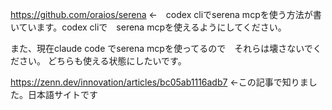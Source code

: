 https://github.com/oraios/serena     ←　codex cliでserena mcpを使う方法が書いています。codex cliで　serena mcpを使えるようにしてください。

また、現在claude code でserena mcpを使ってるので　それらは壊さないでください。
どちらも使える状態にしたいです。



https://zenn.dev/innovation/articles/bc05ab1116adb7 ←この記事で知りました。日本語サイトです

